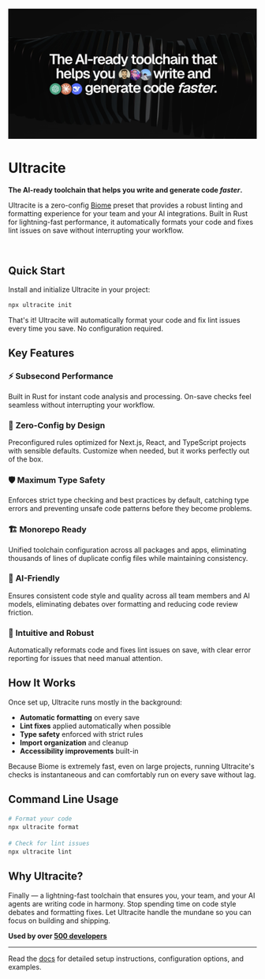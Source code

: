 ![Ultracite](./docs/app/opengraph-image.jpg)

# Ultracite

**The AI-ready toolchain that helps you write and generate code _faster_.**

Ultracite is a zero-config [Biome](https://biomejs.dev) preset that provides a robust linting and formatting experience for your team and your AI integrations. Built in Rust for lightning-fast performance, it automatically formats your code and fixes lint issues on save without interrupting your workflow.

<div>
  <img src="https://img.shields.io/github/actions/workflow/status/haydenbleasel/ultracite/push.yaml" alt="" />
  <img src="https://img.shields.io/npm/dy/ultracite" alt="" />
  <img src="https://img.shields.io/npm/v/ultracite" alt="" />
  <img src="https://img.shields.io/github/license/haydenbleasel/ultracite" alt="" />
</div>

## Quick Start

Install and initialize Ultracite in your project:

```sh
npx ultracite init
```

That's it! Ultracite will automatically format your code and fix lint issues every time you save. No configuration required.

## Key Features

### ⚡ **Subsecond Performance**
Built in Rust for instant code analysis and processing. On-save checks feel seamless without interrupting your workflow.

### 🎯 **Zero-Config by Design**
Preconfigured rules optimized for Next.js, React, and TypeScript projects with sensible defaults. Customize when needed, but it works perfectly out of the box.

### 🛡️ **Maximum Type Safety**
Enforces strict type checking and best practices by default, catching type errors and preventing unsafe code patterns before they become problems.

### 🏗️ **Monorepo Ready**
Unified toolchain configuration across all packages and apps, eliminating thousands of lines of duplicate config files while maintaining consistency.

### 🤖 **AI-Friendly**
Ensures consistent code style and quality across all team members and AI models, eliminating debates over formatting and reducing code review friction.

### 🔧 **Intuitive and Robust**
Automatically reformats code and fixes lint issues on save, with clear error reporting for issues that need manual attention.

## How It Works

Once set up, Ultracite runs mostly in the background:

- **Automatic formatting** on every save
- **Lint fixes** applied automatically when possible
- **Type safety** enforced with strict rules
- **Import organization** and cleanup
- **Accessibility improvements** built-in

Because Biome is extremely fast, even on large projects, running Ultracite's checks is instantaneous and can comfortably run on every save without lag.

## Command Line Usage

```sh
# Format your code
npx ultracite format

# Check for lint issues
npx ultracite lint
```

## Why Ultracite?

Finally — a lightning-fast toolchain that ensures you, your team, and your AI agents are writing code in harmony. Stop spending time on code style debates and formatting fixes. Let Ultracite handle the mundane so you can focus on building and shipping.

**Used by over [500 developers](https://github.com/haydenbleasel/ultracite/network/dependents)**

---

Read the [docs](https://www.ultracite.ai/) for detailed setup instructions, configuration options, and examples.
